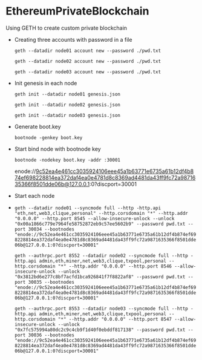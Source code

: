 # EthereumPrivateBlockchain

Using GETH to create custom private blockchain

* Creating three accounts with password in a file

    `geth --datadir node01 account new --password ./pwd.txt`

    `geth --datadir node02 account new --password ./pwd.txt`

    `geth --datadir node03 account new --password ./pwd.txt`

* Init genesis in each node

    `geth init --datadir node01 genesis.json`

    `geth init --datadir node02 genesis.json`

    `geth init --datadir node03 genesis.json`

* Generate boot.key

    `bootnode -genkey boot.key`

* Start bind node with bootnode key

    `bootnode -nodekey boot.key -addr :30001`
    
    enode://9c52ea4e461cc3035924106eee45a1b63771e6735a61b12df4b874ef698228814ea372daf4ea0e4781d8c8369ad4481da43ff9fc72a9871635366f8501dde06b@127.0.0.1:0?discport=30001

* Start each node
* 
    `geth --datadir node01 --syncmode full --http -http.api  "eth,net,web3,clique,personal" --http.corsdomain "*" --http.addr "0.0.0.0" --http.port 8545 --allow-insecure-unlock --unlock "0x00a1866c779e7964fe58752872eb9c57ee5602b9" --password pwd.txt --port 30034 --bootnodes "enode://9c52ea4e461cc3035924106eee45a1b63771e6735a61b12df4b874ef698228814ea372daf4ea0e4781d8c8369ad4481da43ff9fc72a9871635366f8501dde06b@127.0.0.1:0?discport=30001"`

    `geth --authrpc.port 8552 --datadir node02 --syncmode full --http -http.api admin,eth,miner,net,web3,clique,txpool,personal --http.corsdomain "*" --http.addr "0.0.0.0" --http.port 8546 --allow-insecure-unlock --unlock "0x3812bd6e277c8bf7acfd1bca926841f7f8822af8" --password pwd.txt --port 30035 --bootnodes "enode://9c52ea4e461cc3035924106eee45a1b63771e6735a61b12df4b874ef698228814ea372daf4ea0e4781d8c8369ad4481da43ff9fc72a9871635366f8501dde06b@127.0.0.1:0?discport=30001"`

    `geth --authrpc.port 8553 --datadir node03 --syncmode full --http -http.api admin,eth,miner,net,web3,clique,txpool,personal --http.corsdomain "*" --http.addr "0.0.0.0" --http.port 8547 --allow-insecure-unlock --unlock "0x7fc575994a80dc2c9c4cb9f1d40f0ebddf817138" --password pwd.txt --port 30036 --bootnodes "enode://9c52ea4e461cc3035924106eee45a1b63771e6735a61b12df4b874ef698228814ea372daf4ea0e4781d8c8369ad4481da43ff9fc72a9871635366f8501dde06b@127.0.0.1:0?discport=30001"`

